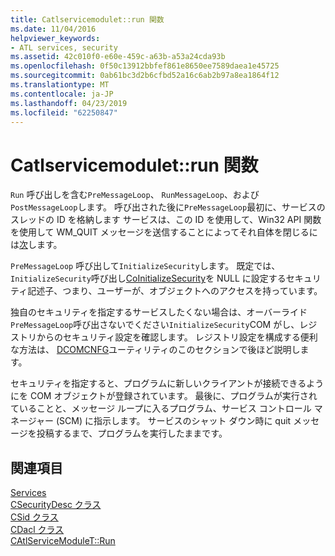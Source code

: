 ```yaml
---
title: Catlservicemodulet::run 関数
ms.date: 11/04/2016
helpviewer_keywords:
- ATL services, security
ms.assetid: 42c010f0-e60e-459c-a63b-a53a24cda93b
ms.openlocfilehash: 0f50c13912bbfef861e8650ee7589daea1e45725
ms.sourcegitcommit: 0ab61bc3d2b6cfbd52a16c6ab2b97a8ea1864f12
ms.translationtype: MT
ms.contentlocale: ja-JP
ms.lasthandoff: 04/23/2019
ms.locfileid: "62250847"
---
```

# <a name="catlservicemoduletrun-function"></a>Catlservicemodulet::run 関数

`Run` 呼び出しを含む`PreMessageLoop`、 `RunMessageLoop`、および`PostMessageLoop`します。 呼び出された後に`PreMessageLoop`最初に、サービスのスレッドの ID を格納します サービスは、この ID を使用して、Win32 API 関数を使用して WM_QUIT メッセージを送信することによってそれ自体を閉じるには[次](/windows/desktop/api/winuser/nf-winuser-postthreadmessagea)します。

`PreMessageLoop` 呼び出して`InitializeSecurity`します。 既定では、`InitializeSecurity`呼び出し[CoInitializeSecurity](/windows/desktop/api/combaseapi/nf-combaseapi-coinitializesecurity)を NULL に設定するセキュリティ記述子、つまり、ユーザーが、オブジェクトへのアクセスを持っています。

独自のセキュリティを指定するサービスしたくない場合は、オーバーライド`PreMessageLoop`呼び出さないでください`InitializeSecurity`COM がし、レジストリからのセキュリティ設定を確認します。 レジストリ設定を構成する便利な方法は、 [DCOMCNFG](../atl/dcomcnfg.md)ユーティリティのこのセクションで後ほど説明します。

セキュリティを指定すると、プログラムに新しいクライアントが接続できるようにを COM オブジェクトが登録されています。 最後に、プログラムが実行されていることと、メッセージ ループに入るプログラム、サービス コントロール マネージャー (SCM) に指示します。 サービスのシャット ダウン時に quit メッセージを投稿するまで、プログラムを実行したままです。

## <a name="see-also"></a>関連項目

[Services](../atl/atl-services.md)<br/>
[CSecurityDesc クラス](../atl/reference/csecuritydesc-class.md)<br/>
[CSid クラス](../atl/reference/csid-class.md)<br/>
[CDacl クラス](../atl/reference/cdacl-class.md)<br/>
[CAtlServiceModuleT::Run](../atl/reference/catlservicemodulet-class.md#run)
